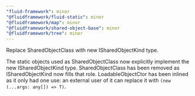 ```yaml
---
"fluid-framework": minor
"@fluidframework/fluid-static": minor
"@fluidframework/map": minor
"@fluidframework/shared-object-base": minor
"@fluidframework/tree": minor
---
```


Replace SharedObjectClass with new ISharedObjectKind type.

The static objects used as SharedObjectClass now explicitly implement the new ISharedObjectKind type.
SharedObjectClass has been removed as ISharedObjectKind now fills that role.
LoadableObjectCtor has been inlined as it only had one use: an external user of it can replace it with `(new (...args: any[]) => T)`.

